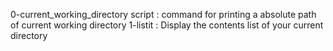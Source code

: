 0-current_working_directory script : command for printing a absolute path of current working directory
1-listit : Display the contents list of your current directory
